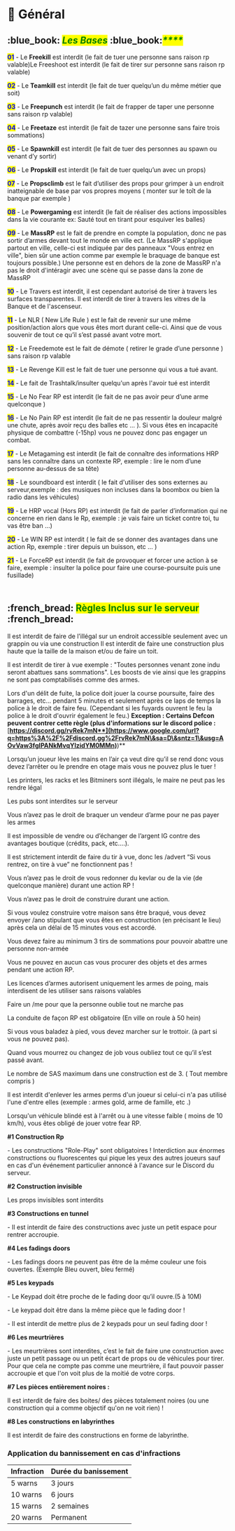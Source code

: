 # 📄 Général

## :blue\_book: _<mark style="color:green;">**Les Bases**</mark>_ :blue\_book:_<mark style="color:green;">****</mark>_

<mark style="color:blue;">**01**</mark> - Le **Freekill** est interdit (le fait de tuer une personne sans raison rp valable)Le Freeshoot est interdit (le fait de tirer sur personne sans raison rp valable)

<mark style="color:blue;">**02**</mark> - Le **Teamkill** est interdit (le fait de tuer quelqu’un du même métier que soit)

<mark style="color:blue;">**03**</mark> - Le **Freepunch** est interdit (le fait de frapper de taper une personne sans raison rp valable)

<mark style="color:blue;">**04**</mark> - Le **Freetaze** est interdit (le fait de tazer une personne sans faire trois sommations)

<mark style="color:blue;">**05**</mark> - Le **Spawnkill** est interdit (le fait de tuer des personnes au spawn ou venant d’y sortir)

<mark style="color:blue;">**06**</mark> - Le **Propskill** est interdit (le fait de tuer quelqu’un avec un props)

<mark style="color:blue;">**07**</mark> - Le **Propsclimb** est le fait d’utiliser des props pour grimper à un endroit inatteignable de base par vos propres moyens ( monter sur le toît de la banque par exemple )

<mark style="color:blue;">**08**</mark> - Le **Powergaming** est interdit (le fait de réaliser des actions impossibles dans la vie courante ex: Sauté tout en tirant pour esquiver les balles)

<mark style="color:blue;">**09**</mark> - Le **MassRP** est le fait de prendre en compte la population, donc ne pas sortir d’armes devant tout le monde en ville ect. (Le MassRP s'applique partout en ville, celle-ci est indiquée par des panneaux "Vous entrez en ville", bien sûr une action comme par exemple le braquage de banque est toujours possible.) Une personne est en dehors de la zone de MassRP n'a pas le droit d'intéragir avec une scène qui se passe dans la zone de MassRP

<mark style="color:blue;">**10**</mark> - Le Travers est interdit, il est cependant autorisé de tirer à travers les surfaces transparentes. Il est interdit de tirer à travers les vitres de la Banque et de l'ascenseur.

<mark style="color:blue;">**11**</mark> - Le NLR ( New Life Rule ) est le fait de revenir sur une même position/action alors que vous êtes mort durant celle-ci. Ainsi que de vous souvenir de tout ce qu’il s’est passé avant votre mort.

<mark style="color:blue;">**12**</mark> - Le Freedemote est le fait de démote ( retirer le grade d’une personne ) sans raison rp valable

<mark style="color:blue;">**13**</mark> - Le Revenge Kill est le fait de tuer une personne qui vous a tué avant.

<mark style="color:blue;">**14**</mark> - Le fait de Trashtalk/insulter quelqu'un après l'avoir tué est interdit

<mark style="color:blue;">**15**</mark> - Le No Fear RP est interdit (le fait de ne pas avoir peur d’une arme quelconque )

<mark style="color:blue;">**16**</mark> - Le No Pain RP est interdit (le fait de ne pas ressentir la douleur malgré une chute, après avoir reçu des balles etc … ). Si vous êtes en incapacité physique de combattre (-15hp) vous ne pouvez donc pas engager un combat.

<mark style="color:blue;">**17**</mark> - Le Metagaming est interdit (le fait de connaître des informations HRP sans les connaître dans un contexte RP, exemple : lire le nom d’une personne au-dessus de sa tête)

<mark style="color:blue;">**18**</mark> - Le soundboard est interdit ( le fait d'utiliser des sons externes au serveur,exemple : des musiques non incluses dans la boombox ou bien la radio dans les véhicules)

<mark style="color:blue;">**19**</mark> - Le HRP vocal (Hors RP) est interdit (le fait de parler d’information qui ne concerne en rien dans le Rp, exemple : je vais faire un ticket contre toi, tu vas être ban …)

<mark style="color:blue;">**20**</mark> - Le WIN RP est interdit ( le fait de se donner des avantages dans une action Rp, exemple : tirer depuis un buisson, etc ... )

<mark style="color:blue;">**21**</mark> - Le ForceRP est interdit (le fait de provoquer et forcer une action à se faire, exemple : insulter la police pour faire une course-poursuite puis une fusillade)



\
:french\_bread: <mark style="color:green;">Règles Inclus sur le serveur</mark> :french\_bread:
----------------------------------------------------------------------------------------------



Il est interdit de faire de l’illégal sur un endroit accessible seulement avec un grappin ou via une construction Il est interdit de faire une construction plus haute que la taille de la maison et/ou de faire un toit.

Il est interdit de tirer à vue exemple : "Toutes personnes venant zone indu seront abattues sans sommations". Les boosts de vie ainsi que les grappins ne sont pas comptabilisés comme des armes.

Lors d'un délit de fuite, la police doit jouer la course poursuite, faire des barrages, etc... pendant 5 minutes et seulement après ce laps de temps la police à le droit de faire feu. (Cependant si les fuyards ouvrent le feu la police à le droit d'ouvrir également le feu.) **Exception : Certains Defcon peuvent contrer cette règle (plus d'informations sur le discord police :** [**https://discord.gg/rvRek7mN**](https://www.google.com/url?q=https%3A%2F%2Fdiscord.gg%2FrvRek7mN\&sa=D\&sntz=1\&usg=AOvVaw3fgIPANkMvqYlzidYM0MMn)**)**

Lorsqu’un joueur lève les mains en l’air ça veut dire qu’il se rend donc vous devez l’arrêter ou le prendre en otage mais vous ne pouvez plus le tuer !

Les printers, les racks et les Bitminers sont illégals, le maire ne peut pas les rendre légal

Les pubs sont interdites sur le serveur

Vous n’avez pas le droit de braquer un vendeur d’arme pour ne pas payer les armes

Il est impossible de vendre ou d’échanger de l’argent IG contre des avantages boutique (crédits, pack, etc….).

Il est strictement interdit de faire du tir à vue, donc les /advert “Si vous rentrez, on tire à vue” ne fonctionnent pas !

Vous n’avez pas le droit de vous redonner du kevlar ou de la vie (de quelconque manière) durant une action RP !

Vous n’avez pas le droit de construire durant une action.

Si vous voulez construire votre maison sans être braqué, vous devez envoyer /ano stipulant que vous êtes en construction (en précisant le lieu) après cela un délai de 15 minutes vous est accordé.

Vous devez faire au minimum 3 tirs de sommations pour pouvoir abattre une personne non-armée

Vous ne pouvez en aucun cas vous procurer des objets et des armes pendant une action RP.

Les licences d’armes autorisent uniquement les armes de poing, mais interdisent de les utiliser sans raisons valables

Faire un /me pour que la personne oublie tout ne marche pas

La conduite de façon RP est obligatoire (En ville on roule à 50 hein)

Si vous vous baladez à pied, vous devez marcher sur le trottoir. (à part si vous ne pouvez pas).

Quand vous mourrez ou changez de job vous oubliez tout ce qu’il s’est passé avant.

Le nombre de SAS maximum dans une construction est de 3. ( Tout membre compris )

Il est interdit d'enlever les armes perms d'un joueur si celui-ci n'a pas utilisé l'une d'entre elles (exemple : armes gold, arme de famille, etc .)

Lorsqu'un véhicule blindé est à l'arrêt ou à une vitesse faible ( moins de 10 km/h), vous êtes obligé de jouer votre fear RP.



**#1 Construction Rp**

\- Les constructions "Role-Play" sont obligatoires ! Interdiction aux énormes constructions ou fluorescentes qui pique les yeux des autres joueurs sauf en cas d'un événement particulier annoncé à l'avance sur le Discord du serveur.

**#2 Construction invisible**

Les props invisibles sont interdits

**#3 Constructions en tunnel**

\- Il est interdit de faire des constructions avec juste un petit espace pour rentrer accroupie.

**#4 Les fadings doors**

\- Les fadings doors ne peuvent pas être de la même couleur une fois ouvertes. (Exemple Bleu ouvert, bleu fermé)

**#5 Les keypads**

\- Le Keypad doit être proche de le fading door qu’il ouvre.(5 à 10M)

\- Le keypad doit être dans la même pièce que le fading door !

\- Il est interdit de mettre plus de 2 keypads pour un seul fading door !

**#6 Les meurtrières**

\- Les meurtrières sont interdites, c’est le fait de faire une construction avec juste un petit passage ou un petit écart de props ou de véhicules pour tirer. Pour que cela ne compte pas comme une meurtrière, il faut pouvoir passer accroupie et que l'on voit plus de la moitié de votre corps.

**#7 Les pièces entièrement noires :**

Il est interdit de faire des boites/ des pièces totalement noires (ou une construction qui a comme objectif qu'on ne voit rien) !

**#8 Les constructions en labyrinthes**

Il est interdit de faire des constructions en forme de labyrinthe.

### Application du bannissement en cas d'infractions

| Infraction | Durée du banissement |
| ---------- | -------------------- |
| 5 warns    | 3 jours              |
| 10 warns   | 6 jours              |
| 15 warns   | 2 semaines           |
| 20 warns   | Permanent            |
